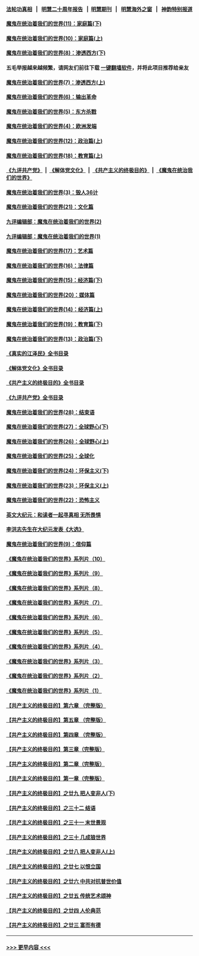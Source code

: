 #### [法轮功真相](https://github.com/gfw-breaker/truth/blob/master/README.md?t=0) &nbsp;&nbsp;|&nbsp;&nbsp; [明慧二十周年报告](https://github.com/gfw-breaker/mh-reports/blob/master/README.md?t=0) &nbsp;&nbsp;|&nbsp;&nbsp;[明慧期刊](https://github.com/gfw-breaker/mh-qikan) &nbsp;&nbsp;|&nbsp;&nbsp; [明慧海外之窗](https://github.com/gfw-breaker/mh-news/blob/master/README.md?t=0) &nbsp;&nbsp;|&nbsp;&nbsp; [神韵特别报道](https://github.com/gfw-breaker/mh-news/blob/master/shenyun.md?t=0)
#### [魔鬼在统治着我们的世界(11)：家庭篇(下)](../pages/nsc422/n10440961.md?t=12220943) 
#### [魔鬼在统治着我们的世界(10)：家庭篇(上)](../pages/nsc422/n10435448.md?t=12220943) 
#### [魔鬼在统治着我们的世界(8)：渗透西方(下)](../pages/nsc422/n10429603.md?t=12220943) 
#### 五毛举报越来越频繁，请网友们前往下载 [一键翻墙软件](https://github.com/gfw-breaker/ssr-accounts)，并将此项目推荐给亲友
#### [魔鬼在统治着我们的世界(7)：渗透西方(上)](../pages/nsc422/n10426013.md?t=12220943) 
#### [魔鬼在统治着我们的世界(6)：输出革命](../pages/nsc422/n10421536.md?t=12220943) 
#### [魔鬼在统治着我们的世界(5)：东方杀戮](../pages/nsc422/n10417707.md?t=12220943) 
#### [魔鬼在统治着我们的世界(4)：欧洲发端](../pages/nsc422/n10414890.md?t=12220943) 
#### [魔鬼在统治着我们的世界(12)：政治篇(上)](../pages/nsc422/n10444576.md?t=12220943) 
#### [魔鬼在统治着我们的世界(18)：教育篇(上)](../pages/nsc422/n10526970.md?t=12220943) 
#### [《九评共产党》](https://github.com/begood0513/9ping.md/blob/master/README.md) &nbsp;|&nbsp; [《解体党文化》](../../../../jtdwh.md/blob/master/README.md)  &nbsp;|&nbsp; [《共产主义的终极目的》](../../../../gczydzjmd.md/blob/master/README.md) &nbsp;|&nbsp; [《魔鬼在统治我们的世界》](../../../../mgztzwmdsj.md/blob/master/README.md) 
#### [魔鬼在统治着我们的世界(3)：毁人36计](../pages/nsc422/n10411583.md?t=12220943) 
#### [魔鬼在统治着我们的世界(21)：文化篇](../pages/nsc422/n10597706.md?t=12220943) 
#### [九评编辑部：魔鬼在统治着我们的世界(2)](../pages/nsc422/n10410036.md?t=12220943) 
#### [九评编辑部：魔鬼在统治着我们的世界(1)](../pages/nsc422/n10406825.md?t=12220943) 
#### [魔鬼在统治着我们的世界(17)：艺术篇](../pages/nsc422/n10499093.md?t=12220943) 
#### [魔鬼在统治着我们的世界(16)：法律篇](../pages/nsc422/n10485969.md?t=12220943) 
#### [魔鬼在统治着我们的世界(15)：经济篇(下)](../pages/nsc422/n10469975.md?t=12220943) 
#### [魔鬼在统治着我们的世界(20)：媒体篇](../pages/nsc422/n10586579.md?t=12220943) 
#### [魔鬼在统治着我们的世界(14)：经济篇(上)](../pages/nsc422/n10457370.md?t=12220943) 
#### [魔鬼在统治着我们的世界(19)：教育篇(下)](../pages/nsc422/n10564808.md?t=12220943) 
#### [魔鬼在统治着我们的世界(13)：政治篇(下)](../pages/nsc422/n10448270.md?t=12220943) 
#### [《真实的江泽民》全书目录](../pages/nsc422/n13721399.md?t=12220943) 
#### [《解体党文化》全书目录](../pages/nsc422/n13721157.md?t=12220943) 
#### [《共产主义的终极目的》全书目录](../pages/nsc422/n13721048.md?t=12220943) 
#### [《九评共产党》全书目录](../pages/nsc422/n13708085.md?t=12220943) 
#### [魔鬼在统治着我们的世界(28)：结束语](../pages/nsc422/n10936246.md?t=12220943) 
#### [魔鬼在统治着我们的世界(27)：全球野心(下)](../pages/nsc422/n10928319.md?t=12220943) 
#### [魔鬼在统治着我们的世界(26)：全球野心(上)](../pages/nsc422/n10900318.md?t=12220943) 
#### [魔鬼在统治着我们的世界(25)：全球化](../pages/nsc422/n10788205.md?t=12220943) 
#### [魔鬼在统治着我们的世界(24)：环保主义(下)](../pages/nsc422/n10695307.md?t=12220943) 
#### [魔鬼在统治着我们的世界(23)：环保主义(上)](../pages/nsc422/n10688613.md?t=12220943) 
#### [魔鬼在统治着我们的世界(22)：恐怖主义](../pages/nsc422/n10614727.md?t=12220943) 
#### [英文大纪元：和读者一起寻真相 无所畏惧](../pages/nsc422/n12542027.md?t=12220943) 
#### [李洪志先生在大纪元发表《大选》](../pages/nsc422/n12534746.md?t=12220943) 
#### [魔鬼在统治着我们的世界(9)：信仰篇](../pages/nsc422/n10432159.md?t=12220943) 
#### [《魔鬼在统治着我们的世界》系列片（10）](../pages/nsc422/n12292670.md?t=12220943) 
#### [《魔鬼在统治着我们的世界》系列片（9）](../pages/nsc422/n12290859.md?t=12220943) 
#### [《魔鬼在统治着我们的世界》系列片（8）](../pages/nsc422/n12287445.md?t=12220943) 
#### [《魔鬼在统治着我们的世界》系列片（7）](../pages/nsc422/n12283425.md?t=12220943) 
#### [《魔鬼在统治着我们的世界》系列片（6）](../pages/nsc422/n12282314.md?t=12220943) 
#### [《魔鬼在统治着我们的世界》系列片（5）](../pages/nsc422/n12281419.md?t=12220943) 
#### [《魔鬼在统治着我们的世界》系列片（4）](../pages/nsc422/n12274024.md?t=12220943) 
#### [《魔鬼在统治着我们的世界》系列片（3）](../pages/nsc422/n12271322.md?t=12220943) 
#### [《魔鬼在统治着我们的世界》系列片（2）](../pages/nsc422/n12269049.md?t=12220943) 
#### [《魔鬼在统治着我们的世界》系列片（1）](../pages/nsc422/n12267575.md?t=12220943) 
#### [【共产主义的终极目的】第六章 （完整版）](../pages/nsc422/n11428913.md?t=12220943) 
#### [【共产主义的终极目的】第五章 （完整版）](../pages/nsc422/n11428912.md?t=12220943) 
#### [【共产主义的终极目的】第四章 （完整版）](../pages/nsc422/n11428907.md?t=12220943) 
#### [【共产主义的终极目的】第三章（完整版）](../pages/nsc422/n11428848.md?t=12220943) 
#### [【共产主义的终极目的】第二章（完整版）](../pages/nsc422/n11428831.md?t=12220943) 
#### [【共产主义的终极目的】第一章（完整版）](../pages/nsc422/n11417651.md?t=12220943) 
#### [【共产主义的终极目的】之廿九 把人变非人(下)](../pages/nsc422/n11344140.md?t=12220943) 
#### [【共产主义的终极目的】之三十二 结语](../pages/nsc422/n11360535.md?t=12220943) 
#### [【共产主义的终极目的】之三十一 末世景观](../pages/nsc422/n11351129.md?t=12220943) 
#### [【共产主义的终极目的】之三十 几成狼世界](../pages/nsc422/n11348280.md?t=12220943) 
#### [【共产主义的终极目的】之廿八 把人变非人(上)](../pages/nsc422/n11340492.md?t=12220943) 
#### [【共产主义的终极目的】之廿七 以恨立国](../pages/nsc422/n11336944.md?t=12220943) 
#### [【共产主义的终极目的】之廿六 中共对抗普世价值](../pages/nsc422/n11324785.md?t=12220943) 
#### [【共产主义的终极目的】之廿五 传统艺术颂神](../pages/nsc422/n11296396.md?t=12220943) 
#### [【共产主义的终极目的】之廿四 人伦典范](../pages/nsc422/n11296397.md?t=12220943) 
#### [【共产主义的终极目的】之廿三 富而有德](../pages/nsc422/n11283598.md?t=12220943) 

----
#### [ >>> 更早内容 <<< ](../indexes/nsc422-earlier.md)
